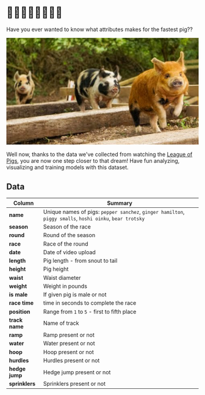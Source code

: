 # 🥇🏁🐖🐖🐖🐖🐖💨
Have you ever wanted to know what attributes makes for the fastest pig??

![Porcine Porsches](/images/porcine-porsches.png)

Well now, thanks to the data we've collected from watching the [League of Pigs](https://www.youtube.com/@LeagueofPigs), you are now one step closer to that dream! Have fun analyzing, visualizing and training models with this dataset.

## Data
| Column       | Summary                            |
|--------------|------------------------------------|
| **name**     | Unique names of pigs: `pepper sanchez`, `ginger hamilton`, `piggy smalls`, `hoshi oinku`, `bear trotsky` |
| **season**   | Season of the race    |
| **round**    | Round of the season     |
| **race**     | Race of the round     |
| **date**     | Date of video upload |
| **length**   | Pig length - from snout to tail             |
| **height**   | Pig height             |
| **waist**    | Waist diameter             |
| **weight**   | Weight in pounds             |
| **is male**  | If given pig is male or not |
| **race time**| time in seconds to complete the race       |
| **position** | Range from `1` to `5` - first to fifth place              |
| **track name**| Name of track |
| **ramp**     | Ramp present or not                  |
| **water**    | Water present or not      |
| **hoop**     | Hoop present or not                  |
| **hurdles**  | Hurdles present or not                |
| **hedge jump**| Hedge jump present or not           |
| **sprinklers**| Sprinklers present or not            |